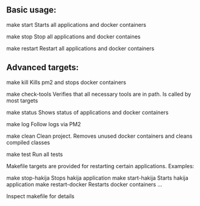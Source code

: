 
Basic usage:
------------

make start
	Starts all applications and docker containers

make stop
	Stop all applications and docker containes

make restart
	Restart all applications and docker containers

Advanced targets:
-----------------

make kill
	Kills pm2 and stops docker containers

make check-tools
	Verifies that all necessary tools are in path. Is called by most targets

make status
	Shows status of applications and docker containers

make log
	Follow logs via PM2

make clean
	Clean project. Removes unused docker containers and cleans compiled classes

make test
	Run all tests

Makefile targets are provided for restarting certain applications. Examples:

make stop-hakija	Stops hakija application
make start-hakija	Starts hakija application
make restart-docker	Restarts docker containers
...

Inspect makefile for details
